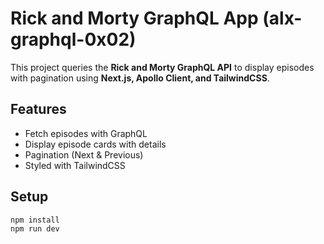 # Rick and Morty GraphQL App (alx-graphql-0x02)

This project queries the **Rick and Morty GraphQL API** to display episodes with pagination using **Next.js, Apollo Client, and TailwindCSS**.

## Features
- Fetch episodes with GraphQL
- Display episode cards with details
- Pagination (Next & Previous)
- Styled with TailwindCSS

## Setup
```bash
npm install
npm run dev
